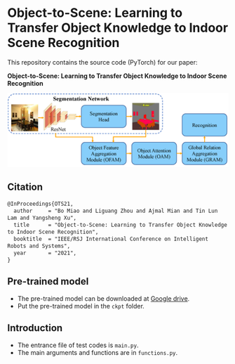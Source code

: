 # Object-to-Scene: Learning to Transfer Object Knowledge to Indoor Scene Recognition

This repository contains the source code (PyTorch) for our paper:

**Object-to-Scene: Learning to Transfer Object Knowledge to Indoor Scene Recognition**

![Figure](figures/Framework.png)


## Citation
```
@InProceedings{OTS21,
  author     = "Bo Miao and Liguang Zhou and Ajmal Mian and Tin Lun Lam and Yangsheng Xu",
  title      = "Object-to-Scene: Learning to Transfer Object Knowledge to Indoor Scene Recognition",
  booktitle  = "IEEE/RSJ International Conference on Intelligent Robots and Systems",
  year       = "2021",
}
```

## Pre-trained model
- The pre-trained model can be downloaded at [Google drive](https://drive.google.com/drive/folders/1WSJUyBDjm2K23dLylDoAhnJdNvqi6c-U?usp=sharing). 
- Put the pre-trained model in the `ckpt` folder.


## Introduction
- The entrance file of test codes is `main.py`.
- The main arguments and functions are in `functions.py`.






